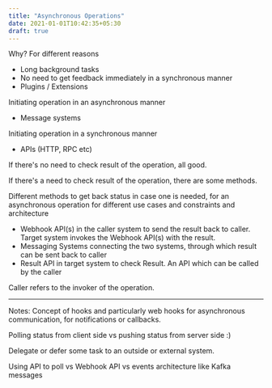 ```yaml
---
title: "Asynchronous Operations"
date: 2021-01-01T10:42:35+05:30
draft: true
---
```


Why? For different reasons

- Long background tasks
- No need to get feedback immediately in a synchronous manner
- Plugins / Extensions

Initiating operation in an asynchronous manner

- Message systems

Initiating operation in a synchronous manner

- APIs (HTTP, RPC etc)

If there's no need to check result of the operation, all good.

If there's a need to check result of the operation, there are some
methods.

Different methods to get back status in case one is needed, for an asynchronous
operation for different use cases and constraints and architecture

- Webhook API(s) in the caller system to send the result back to caller. Target
  system invokes the Webhook API(s) with the result.
- Messaging Systems connecting the two systems, through which result can be
  sent back to caller
- Result API in target system to check Result. An API which can be called by
  the caller

Caller refers to the invoker of the operation.

---

Notes:
Concept of hooks and particularly web hooks for asynchronous communication, for
notifications or callbacks.

Polling status from client side vs pushing status from server side :)

Delegate or defer some task to an outside or external system.

Using API to poll vs Webhook API vs events architecture like Kafka messages
